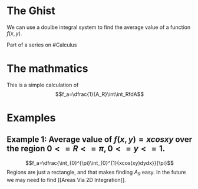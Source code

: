 # The Ghist
We can use a doulbe integral system to find the average value of a function $f(x,y)$.

Part of a series on #Calculus 

# The mathmatics
This is a simple calculation of $$f_a=\dfrac{1}{A_R}\int\int_RfdA$$
# Examples
## Example 1: Average value of $f(x,y)=xcosxy$ over the region $0<=R<=\pi, 0<=y<=1$.

$$f_a=\dfrac{\int_{0}^{\pi}\int_{0}^{1}{xcos(xy)dydx}}{\pi}$$Regions are just a rectangle, and that makes finding $A_R$ easy. In the future we may need to find [[Areas Via 2D Integration]].
